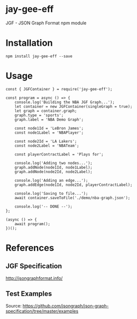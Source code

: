 # jay-gee-eff
JGF - JSON Graph Format npm module

# Installation
```
npm install jay-gee-eff --save
```

# Usage
```JS
const { JGFContainer } = require('jay-gee-eff');

const program = async () => {
    console.log('Building the NBA JGF Graph...');
    let container = new JGFContainer(singleGraph = true);
    let graph = container.graph;
    graph.type = 'sports';
    graph.label = 'NBA Demo Graph';

    const node1Id = 'LeBron James';
    const node1Label = 'NBAPlayer';

    const node2Id = 'LA Lakers';
    const node2Label = 'NBATeam';

    const playerContractLabel = 'Plays for';

    console.log('Adding two nodes...');
    graph.addNode(node1Id, node1Label);
    graph.addNode(node2Id, node2Label);

    console.log('Adding an edge...');
    graph.addEdge(node1Id, node2Id, playerContractLabel);

    console.log('Saving to file...');
    await container.saveToFile('./demo/nba-graph.json');

    console.log('-- DONE --');
};

(async () => {
    await program();
})();
```

# References
## JGF Specification
http://jsongraphformat.info/

## Test Examples
Source: https://github.com/jsongraph/json-graph-specification/tree/master/examples